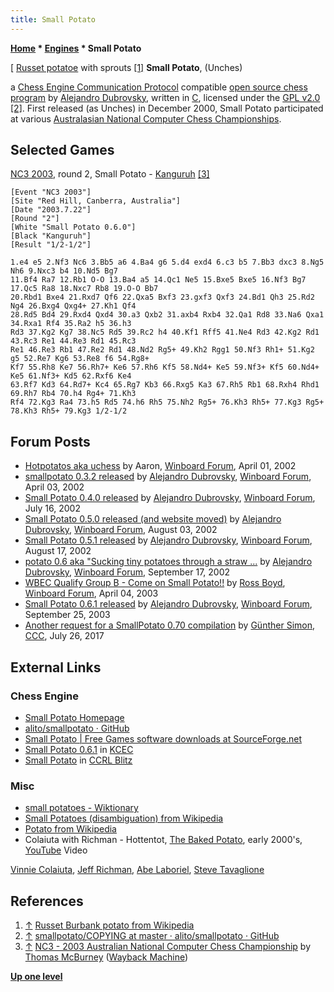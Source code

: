 ```yaml
---
title: Small Potato
---
```

**[Home](Home "Home") \* [Engines](Engines "Engines") \* Small Potato**



[ [Russet potatoe](https://en.wikipedia.org/wiki/Russet_Burbank_potato) with sprouts <a id="cite-note-1" href="#cite-ref-1">[1]</a>
**Small Potato**, (Unches)  

a [Chess Engine Communication Protocol](Chess_Engine_Communication_Protocol "Chess Engine Communication Protocol") compatible [open source chess program](Category:Open_Source "Category:Open Source") by [Alejandro Dubrovsky](Alejandro_Dubrovsky "Alejandro Dubrovsky"), written in [C](C "C"),
licensed under the [GPL v2.0](Free_Software_Foundation#GPL "Free Software Foundation") <a id="cite-note-2" href="#cite-ref-2">[2]</a>.
First released (as Unches) in December 2000, Small Potato participated at various [Australasian National Computer Chess Championships](Australasian_National_Computer_Chess_Championship "Australasian National Computer Chess Championship"). 



## Selected Games


[NC3 2003](NC3_2003 "NC3 2003"), round 2, Small Potato - [Kanguruh](Kanguruh "Kanguruh") <a id="cite-note-3" href="#cite-ref-3">[3]</a>




```
[Event "NC3 2003"]
[Site "Red Hill, Canberra, Australia"]
[Date "2003.7.22"]
[Round "2"]
[White "Small Potato 0.6.0"]
[Black "Kanguruh"]
[Result "1/2-1/2"]

1.e4 e5 2.Nf3 Nc6 3.Bb5 a6 4.Ba4 g6 5.d4 exd4 6.c3 b5 7.Bb3 dxc3 8.Ng5 Nh6 9.Nxc3 b4 10.Nd5 Bg7 
11.Bf4 Ra7 12.Rb1 O-O 13.Ba4 a5 14.Qc1 Ne5 15.Bxe5 Bxe5 16.Nf3 Bg7 17.Qc5 Ra8 18.Nxc7 Rb8 19.O-O Bb7 
20.Rbd1 Bxe4 21.Rxd7 Qf6 22.Qxa5 Bxf3 23.gxf3 Qxf3 24.Bd1 Qh3 25.Rd2 Ng4 26.Bxg4 Qxg4+ 27.Kh1 Qf4 
28.Rd5 Bd4 29.Rxd4 Qxd4 30.a3 Qxb2 31.axb4 Rxb4 32.Qa1 Rd8 33.Na6 Qxa1 34.Rxa1 Rf4 35.Ra2 h5 36.h3 
Rd3 37.Kg2 Kg7 38.Nc5 Rd5 39.Rc2 h4 40.Kf1 Rff5 41.Ne4 Rd3 42.Kg2 Rd1 43.Rc3 Re1 44.Re3 Rd1 45.Rc3 
Re1 46.Re3 Rb1 47.Re2 Rd1 48.Nd2 Rg5+ 49.Kh2 Rgg1 50.Nf3 Rh1+ 51.Kg2 g5 52.Re7 Kg6 53.Re8 f6 54.Rg8+ 
Kf7 55.Rh8 Ke7 56.Rh7+ Ke6 57.Rh6 Kf5 58.Nd4+ Ke5 59.Nf3+ Kf5 60.Nd4+ Ke5 61.Nf3+ Kd5 62.Rxf6 Ke4 
63.Rf7 Kd3 64.Rd7+ Kc4 65.Rg7 Kb3 66.Rxg5 Ka3 67.Rh5 Rb1 68.Rxh4 Rhd1 69.Rh7 Rb4 70.h4 Rg4+ 71.Kh3 
Rf4 72.Kg3 Ra4 73.h5 Rd5 74.h6 Rh5 75.Nh2 Rg5+ 76.Kh3 Rh5+ 77.Kg3 Rg5+ 78.Kh3 Rh5+ 79.Kg3 1/2-1/2

```

## Forum Posts


* [Hotpotatos aka uchess](http://www.open-aurec.com/wbforum/viewtopic.php?f=18&t=36654&p=138928) by Aaron, [Winboard Forum](Computer_Chess_Forums "Computer Chess Forums"), April 01, 2002
* [smallpotato 0.3.2 released](http://www.open-aurec.com/wbforum/viewtopic.php?f=18&t=36671&p=138933) by [Alejandro Dubrovsky](Alejandro_Dubrovsky "Alejandro Dubrovsky"), [Winboard Forum](Computer_Chess_Forums "Computer Chess Forums"), April 03, 2002
* [Small Potato 0.4.0 released](http://www.open-aurec.com/wbforum/viewtopic.php?f=18&t=38201&p=145501) by [Alejandro Dubrovsky](Alejandro_Dubrovsky "Alejandro Dubrovsky"), [Winboard Forum](Computer_Chess_Forums "Computer Chess Forums"), July 16, 2002
* [Small Potato 0.5.0 released (and website moved)](http://www.open-aurec.com/wbforum/viewtopic.php?f=18&t=38456&p=146781) by [Alejandro Dubrovsky](Alejandro_Dubrovsky "Alejandro Dubrovsky"), [Winboard Forum](Computer_Chess_Forums "Computer Chess Forums"), August 03, 2002
* [Small Potato 0.5.1 released](http://www.open-aurec.com/wbforum/viewtopic.php?f=18&t=38652&p=147691) by [Alejandro Dubrovsky](Alejandro_Dubrovsky "Alejandro Dubrovsky"), [Winboard Forum](Computer_Chess_Forums "Computer Chess Forums"), August 17, 2002
* [potato 0.6 aka "Sucking tiny potatoes through a straw ...](http://www.open-aurec.com/wbforum/viewtopic.php?f=18&t=39058&p=149217) by [Alejandro Dubrovsky](Alejandro_Dubrovsky "Alejandro Dubrovsky"), [Winboard Forum](Computer_Chess_Forums "Computer Chess Forums"), September 17, 2002
* [WBEC Qualify Group B - Come on Small Potato!!](http://www.open-aurec.com/wbforum/viewtopic.php?f=18&t=42057&p=160630) by [Ross Boyd](Ross_Boyd "Ross Boyd"), [Winboard Forum](Computer_Chess_Forums "Computer Chess Forums"), April 04, 2003
* [Small Potato 0.6.1 released](http://www.open-aurec.com/wbforum/viewtopic.php?f=18&t=44286&p=169025) by [Alejandro Dubrovsky](Alejandro_Dubrovsky "Alejandro Dubrovsky"), [Winboard Forum](Computer_Chess_Forums "Computer Chess Forums"), September 25, 2003
* [Another request for a SmallPotato 0.70 compilation](http://www.talkchess.com/forum3/viewtopic.php?f=2&t=64727) by [Günther Simon](G%C3%BCnther_Simon "Günther Simon"), [CCC](CCC "CCC"), July 26, 2017


## External Links


### Chess Engine


* [Small Potato Homepage](http://alito.github.io/smallpotato/)
* [alito/smallpotato · GitHub](https://github.com/alito/smallpotato)
* [Small Potato | Free Games software downloads at SourceForge.net](https://sourceforge.net/projects/smallpotato/)
* [Small Potato 0.6.1](http://kirill-kryukov.com/chess/kcec/cgi/engine_details.cgi?print=Details&each_game=1&eng=Small%20Potato%200.6.1) in [KCEC](KCEC "KCEC")
* [Small Potato](http://www.computerchess.org.uk/ccrl/404/cgi/compare_engines.cgi?family=Small%20Potato&print=Rating+list&print=Results+table&print=LOS+table&print=Ponder+hit+table&print=Eval+difference+table&print=Comopp+gamenum+table&print=Overlap+table&print=Score+with+common+opponents) in [CCRL Blitz](CCRL "CCRL")


### Misc


* [small potatoes - Wiktionary](https://en.wiktionary.org/wiki/small_potatoes)
* [Small Potatoes (disambiguation) from Wikipedia](https://en.wikipedia.org/wiki/Small_Potatoes)
* [Potato from Wikipedia](https://en.wikipedia.org/wiki/Potato)
* Colaiuta with Richman - Hottentot, [The Baked Potato](https://en.wikipedia.org/wiki/The_Baked_Potato), early 2000's, [YouTube](https://en.wikipedia.org/wiki/YouTube) Video


 [Vinnie Colaiuta](Category:Vinnie_Colaiuta "Category:Vinnie Colaiuta"), [Jeff Richman](https://www.jeffrichman.net/), [Abe Laboriel](https://en.wikipedia.org/wiki/Abraham_Laboriel), [Steve Tavaglione](https://en.wikipedia.org/wiki/Steve_Tavaglione)
 
## References


1. <a id="cite-ref-1" href="#cite-note-1">↑</a> [Russet Burbank potato from Wikipedia](https://en.wikipedia.org/wiki/Russet_Burbank_potato)
2. <a id="cite-ref-2" href="#cite-note-2">↑</a> [smallpotato/COPYING at master · alito/smallpotato · GitHub](https://github.com/alito/smallpotato/blob/master/COPYING)
3. <a id="cite-ref-3" href="#cite-note-3">↑</a> [NC3 - 2003 Australian National Computer Chess Championship](https://web.archive.org/web/20180713121916/http://home.pacific.net.au/~tommyinoz/nc3.html) by [Thomas McBurney](Thomas_McBurney "Thomas McBurney") ([Wayback Machine](https://en.wikipedia.org/wiki/Wayback_Machine))

**[Up one level](Engines "Engines")**







 
